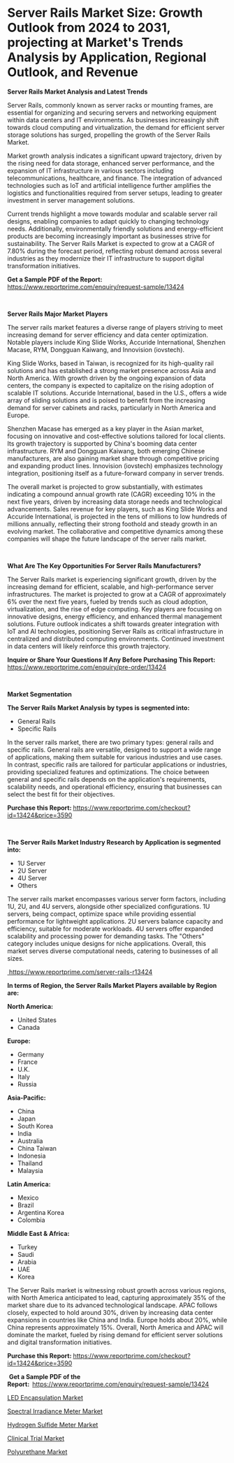<p><h1>Server Rails Market Size: Growth Outlook from 2024 to 2031, projecting at Market's Trends Analysis by Application, Regional Outlook, and Revenue</h1></p><p><strong>Server Rails Market Analysis and Latest Trends</strong></p>
<p><p>Server Rails, commonly known as server racks or mounting frames, are essential for organizing and securing servers and networking equipment within data centers and IT environments. As businesses increasingly shift towards cloud computing and virtualization, the demand for efficient server storage solutions has surged, propelling the growth of the Server Rails Market. </p><p>Market growth analysis indicates a significant upward trajectory, driven by the rising need for data storage, enhanced server performance, and the expansion of IT infrastructure in various sectors including telecommunications, healthcare, and finance. The integration of advanced technologies such as IoT and artificial intelligence further amplifies the logistics and functionalities required from server setups, leading to greater investment in server management solutions.</p><p>Current trends highlight a move towards modular and scalable server rail designs, enabling companies to adapt quickly to changing technology needs. Additionally, environmentally friendly solutions and energy-efficient products are becoming increasingly important as businesses strive for sustainability. The Server Rails Market is expected to grow at a CAGR of 7.80% during the forecast period, reflecting robust demand across several industries as they modernize their IT infrastructure to support digital transformation initiatives.</p></p>
<p><strong>Get a Sample PDF of the Report:&nbsp;</strong> <a href="https://www.reportprime.com/enquiry/request-sample/13424?utm_campaign=103&utm_medium=2&utm_source=Github&utm_content=ia&utm_term=29112024&utm_id=server-rails">https://www.reportprime.com/enquiry/request-sample/13424</a></p>
<p>&nbsp;</p>
<p><strong>Server Rails Major Market Players</strong></p>
<p><p>The server rails market features a diverse range of players striving to meet increasing demand for server efficiency and data center optimization. Notable players include King Slide Works, Accuride International, Shenzhen Macase, RYM, Dongguan Kaiwang, and Innovision (iovstech). </p><p>King Slide Works, based in Taiwan, is recognized for its high-quality rail solutions and has established a strong market presence across Asia and North America. With growth driven by the ongoing expansion of data centers, the company is expected to capitalize on the rising adoption of scalable IT solutions. Accuride International, based in the U.S., offers a wide array of sliding solutions and is poised to benefit from the increasing demand for server cabinets and racks, particularly in North America and Europe. </p><p>Shenzhen Macase has emerged as a key player in the Asian market, focusing on innovative and cost-effective solutions tailored for local clients. Its growth trajectory is supported by China's booming data center infrastructure. RYM and Dongguan Kaiwang, both emerging Chinese manufacturers, are also gaining market share through competitive pricing and expanding product lines. Innovision (iovstech) emphasizes technology integration, positioning itself as a future-forward company in server trends.</p><p>The overall market is projected to grow substantially, with estimates indicating a compound annual growth rate (CAGR) exceeding 10% in the next five years, driven by increasing data storage needs and technological advancements. Sales revenue for key players, such as King Slide Works and Accuride International, is projected in the tens of millions to low hundreds of millions annually, reflecting their strong foothold and steady growth in an evolving market. The collaborative and competitive dynamics among these companies will shape the future landscape of the server rails market.</p></p>
<p>&nbsp;</p>
<p><strong>What Are The Key Opportunities For Server Rails Manufacturers?</strong></p>
<p><p>The Server Rails market is experiencing significant growth, driven by the increasing demand for efficient, scalable, and high-performance server infrastructures. The market is projected to grow at a CAGR of approximately 6% over the next five years, fueled by trends such as cloud adoption, virtualization, and the rise of edge computing. Key players are focusing on innovative designs, energy efficiency, and enhanced thermal management solutions. Future outlook indicates a shift towards greater integration with IoT and AI technologies, positioning Server Rails as critical infrastructure in centralized and distributed computing environments. Continued investment in data centers will likely reinforce this growth trajectory.</p></p>
<p><strong>Inquire or Share Your Questions If Any Before Purchasing This Report:</strong> <a href="https://www.reportprime.com/enquiry/pre-order/13424?utm_campaign=103&utm_medium=2&utm_source=Github&utm_content=ia&utm_term=29112024&utm_id=server-rails">https://www.reportprime.com/enquiry/pre-order/13424</a></p>
<p>&nbsp;</p>
<p><strong>Market Segmentation</strong></p>
<p><strong>The Server Rails Market Analysis by types is segmented into:</strong></p>
<p><ul><li>General Rails</li><li>Specific Rails</li></ul></p>
<p><p>In the server rails market, there are two primary types: general rails and specific rails. General rails are versatile, designed to support a wide range of applications, making them suitable for various industries and use cases. In contrast, specific rails are tailored for particular applications or industries, providing specialized features and optimizations. The choice between general and specific rails depends on the application's requirements, scalability needs, and operational efficiency, ensuring that businesses can select the best fit for their objectives.</p></p>
<p><strong>Purchase this Report:&nbsp;</strong><a href="https://www.reportprime.com/checkout?id=13424&price=3590&utm_campaign=103&utm_medium=2&utm_source=Github&utm_content=ia&utm_term=29112024&utm_id=server-rails">https://www.reportprime.com/checkout?id=13424&price=3590</a></p>
<p>&nbsp;</p>
<p><strong>The Server Rails Market Industry Research by Application is segmented into:</strong></p>
<p><ul><li>1U Server</li><li>2U Server</li><li>4U Server</li><li>Others</li></ul></p>
<p><p>The server rails market encompasses various server form factors, including 1U, 2U, and 4U servers, alongside other specialized configurations. 1U servers, being compact, optimize space while providing essential performance for lightweight applications. 2U servers balance capacity and efficiency, suitable for moderate workloads. 4U servers offer expanded scalability and processing power for demanding tasks. The "Others" category includes unique designs for niche applications. Overall, this market serves diverse computational needs, catering to businesses of all sizes.</p></p>
<p><a href="https://www.reportprime.com/server-rails-r13424?utm_campaign=103&utm_medium=2&utm_source=Github&utm_content=ia&utm_term=29112024&utm_id=server-rails">&nbsp;https://www.reportprime.com/server-rails-r13424</a></p>
<p><strong>In terms of Region, the Server Rails Market Players available by Region are:</strong></p>
<p>
    <p> <strong> North America: </strong>
        <ul>
            <li>United States</li>
            <li>Canada</li>
        </ul>
        </p> 
    <p> <strong> Europe: </strong>
        <ul>
            <li>Germany</li>
            <li>France</li>
            <li>U.K.</li>
            <li>Italy</li>
            <li>Russia</li>
        </ul>
        </p> 
    <p> <strong> Asia-Pacific: </strong>
        <ul>
            <li>China</li>
            <li>Japan</li>
            <li>South Korea</li>
            <li>India</li>
            <li>Australia</li>
            <li>China Taiwan</li>
            <li>Indonesia</li>
            <li>Thailand</li>
            <li>Malaysia</li>
        </ul>
        </p> 
    <p> <strong> Latin America: </strong>
        <ul>
            <li>Mexico</li>
            <li>Brazil</li>
            <li>Argentina Korea</li>
            <li>Colombia</li>
        </ul>
        </p> 
    <p> <strong> Middle East & Africa: </strong>
        <ul>
            <li>Turkey</li>
            <li>Saudi</li>
            <li>Arabia</li>
            <li>UAE</li>
            <li>Korea</li>
        </ul>
    </p>
    </p>
<p><p>The Server Rails market is witnessing robust growth across various regions, with North America anticipated to lead, capturing approximately 35% of the market share due to its advanced technological landscape. APAC follows closely, expected to hold around 30%, driven by increasing data center expansions in countries like China and India. Europe holds about 20%, while China represents approximately 15%. Overall, North America and APAC will dominate the market, fueled by rising demand for efficient server solutions and digital transformation initiatives.</p></p>
<p><strong>Purchase this Report: </strong><a href="https://www.reportprime.com/checkout?id=13424&price=3590&utm_campaign=103&utm_medium=2&utm_source=Github&utm_content=ia&utm_term=29112024&utm_id=server-rails">https://www.reportprime.com/checkout?id=13424&price=3590</a></p>
<p>&nbsp;<strong>Get a Sample PDF of the Report:&nbsp;&nbsp;</strong><a href="https://www.reportprime.com/enquiry/request-sample/13424?utm_campaign=103&utm_medium=2&utm_source=Github&utm_content=ia&utm_term=29112024&utm_id=server-rails">https://www.reportprime.com/enquiry/request-sample/13424</a></p>
<p><strong></strong></p>
<p><p><a href="https://www.linkedin.com/pulse/led-encapsulation-market-innovations-trends-comprehensive-erjge?utm_campaign=103&utm_medium=2&utm_source=Github&utm_content=ia&utm_term=29112024&utm_id=server-rails">LED Encapsulation Market</a></p><p><a href="https://issuu.com/reportprime-2/docs/spectral-irradiance-meter-market-size-2030.pptx?utm_campaign=103&utm_medium=2&utm_source=Github&utm_content=ia&utm_term=29112024&utm_id=server-rails">Spectral Irradiance Meter Market</a></p><p><a href="https://issuu.com/reportprime-2/docs/hydrogen-sulfide-meter-market-size-2030.pptx?utm_campaign=103&utm_medium=2&utm_source=Github&utm_content=ia&utm_term=29112024&utm_id=server-rails">Hydrogen Sulfide Meter Market</a></p><p><a href="https://www.linkedin.com/pulse/clinical-trial-market-analysis-new-trends-size-growth-ojmxf?utm_campaign=103&utm_medium=2&utm_source=Github&utm_content=ia&utm_term=29112024&utm_id=server-rails">Clinical Trial Market</a></p><p><a href="https://www.linkedin.com/pulse/polyurethane-industry-sector-market-dynamics-future-scenarios-l3bue?utm_campaign=103&utm_medium=2&utm_source=Github&utm_content=ia&utm_term=29112024&utm_id=server-rails">Polyurethane Market</a></p></p>